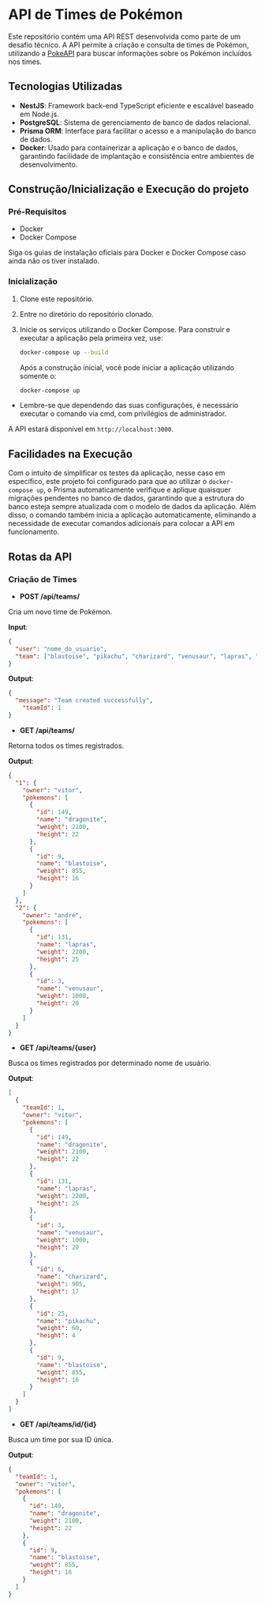 # API de Times de Pokémon

Este repositório contém uma API REST desenvolvida como parte de um desafio técnico. A API permite a criação e consulta de times de Pokémon, utilizando a [PokeAPI](https://pokeapi.co/) para buscar informações sobre os Pokémon incluídos nos times.

## Tecnologias Utilizadas

- **NestJS**: Framework back-end TypeScript eficiente e escalável baseado em Node.js.
- **PostgreSQL**: Sistema de gerenciamento de banco de dados relacional.
- **Prisma ORM**: Interface para facilitar o acesso e a manipulação do banco de dados.
- **Docker**: Usado para containerizar a aplicação e o banco de dados, garantindo facilidade de implantação e consistência entre ambientes de desenvolvimento.

## Construção/Inicialização e Execução do projeto

### Pré-Requisitos

- Docker
- Docker Compose

Siga os guias de instalação oficiais para Docker e Docker Compose caso ainda não os tiver instalado.

### Inicialização

1. Clone este repositório.
2. Entre no diretório do repositório clonado.
3. Inicie os serviços utilizando o Docker Compose. Para construir e executar a aplicação pela primeira vez, use:

    ```bash
    docker-compose up --build
    ```

    Após a construção inicial, você pode iniciar a aplicação utilizando somente o:

    ```bash
    docker-compose up
    ```
- Lembre-se que dependendo das suas configurações, é necessário executar o comando via cmd, com privilégios de administrador.

A API estará disponível em `http://localhost:3000`.

## Facilidades na Execução

Com o intuito de simplificar os testes da aplicação, nesse caso em específico, este projeto foi configurado para que ao utilizar o `docker-compose up`, o Prisma automaticamente verifique e aplique quaisquer migrações pendentes no banco de dados, garantindo que a estrutura do banco esteja sempre atualizada com o modelo de dados da aplicação. Além disso, o comando também inicia a aplicação automaticamente, eliminando a necessidade de executar comandos adicionais para colocar a API em funcionamento.

## Rotas da API

### Criação de Times

- **POST /api/teams/**

 Cria um novo time de Pokémon.

  **Input**:
  ```json
  {
    "user": "nome_do_usuario",
    "team": ["blastoise", "pikachu", "charizard", "venusaur", "lapras", "dragonite"]
  }
  ```

  **Output**:
  ```json
  {
    "message": "Team created successfully",
	  "teamId": 1
  }
  ```
  

- **GET /api/teams/**

Retorna todos os times registrados.

  **Output**:
  ```json
  {
    "1": {
      "owner": "vitor",
      "pokemons": [
        {
          "id": 149,
          "name": "dragonite",
          "weight": 2100,
          "height": 22
        },
        {
          "id": 9,
          "name": "blastoise",
          "weight": 855,
          "height": 16
        }
      ]
    },
    "2": {
      "owner": "andré",
      "pokemons": [
        {
          "id": 131,
          "name": "lapras",
          "weight": 2200,
          "height": 25
        },
        {
          "id": 3,
          "name": "venusaur",
          "weight": 1000,
          "height": 20
        }
      ]
    }
  }
  ```
    
- **GET /api/teams/{user}**

Busca os times registrados por determinado nome de usuário.

  **Output**:
  ```json
  [
    {
      "teamId": 1,
      "owner": "vitor",
      "pokemons": [
        {
          "id": 149,
          "name": "dragonite",
          "weight": 2100,
          "height": 22
        },
        {
          "id": 131,
          "name": "lapras",
          "weight": 2200,
          "height": 25
        },
        {
          "id": 3,
          "name": "venusaur",
          "weight": 1000,
          "height": 20
        },
        {
          "id": 6,
          "name": "charizard",
          "weight": 905,
          "height": 17
        },
        {
          "id": 25,
          "name": "pikachu",
          "weight": 60,
          "height": 4
        },
        {
          "id": 9,
          "name": "blastoise",
          "weight": 855,
          "height": 16
        }
      ]
    }
  ]
  ```
    
- **GET /api/teams/id/{id}**

Busca um time por sua ID única.

  **Output**:
  ```json
  {
    "teamId": 1,
    "owner": "vitor",
    "pokemons": [
      {
        "id": 149,
        "name": "dragonite",
        "weight": 2100,
        "height": 22
      },
      {
        "id": 9,
        "name": "blastoise",
        "weight": 855,
        "height": 16
      }
    ]
  }
  ```